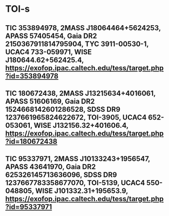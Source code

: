 # TOI-s
TIC 353894978, 
2MASS J18064464+5624253,
APASS 57405454,
Gaia DR2 2150367911814795904,
TYC 3911-00530-1,
UCAC4 733-059971,
WISE J180644.62+562425.4,
https://exofop.ipac.caltech.edu/tess/target.php?id=353894978
-------------------
TIC 180672438,
2MASS J13215634+4016061,
APASS 51606169,
Gaia DR2 1524668142601286528,
SDSS DR9 1237661965824622672,
TOI-3905,
UCAC4 652-053061,
WISE J132156.32+401606.4,
https://exofop.ipac.caltech.edu/tess/target.php?id=180672438
-------------------
TIC 95337971,
2MASS J10133243+1956547,
APASS 43641970,
Gaia DR2 625326145713636096,
SDSS DR9 1237667783358677070,
TOI-5139,
UCAC4 550-048805,
WISE J101332.31+195653.9,
https://exofop.ipac.caltech.edu/tess/target.php?id=95337971
-------------------                                                                     
                                                               
